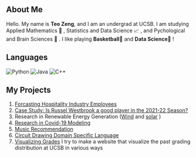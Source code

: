## About Me

Hello. My name is **Teo Zeng**, and I am an undergrad at UCSB. I am studying Applied Mathematics 🧮 , Statistics and Data Science 📈 , and Pychological and Brain Sciences 🧠  . I like playing **Basketball**🏀 and **Data Science**🧬 !

## Languages
![Python](https://img.shields.io/badge/-Python-000?&logo=Python)
![Java](https://img.shields.io/badge/-Java-000?&logo=Java&logoColor=007396)
![C++](https://img.shields.io/badge/-C++-000?&logo=c%2b%2b&logoColor=00599C)

## My Projects 

1. [Forcasting Hospitality Industry Employees](https://github.com/Sir-Teo/pstat-174-final-project)
2. [Case Study: Is Russel Westbrook a good player in the 2021-22 Season?](https://github.com/Sir-Teo/pstat131-project)
3. Research in Renewable Energy Generation ([Wind](https://github.com/Sir-Teo/wind) and [solar](https://github.com/Sir-Teo/solar) )
4. [Research in Covid-19 Modeling](https://github.com/Sir-Teo/covid-19)
5. [Music Recommendation](https://github.com/Sir-Teo/MusRec)
6. [Circuit Drawing Domain Specific Language](https://github.com/Sir-Teo/project)
7. [Visualizing Grades](https://github.com/Sir-Teo/visualizing-grades) I try to make a website that visualize the past grading distribution at UCSB in various ways
